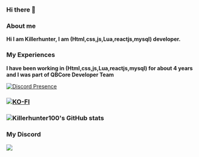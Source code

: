 ### Hi there 👋

<!--
**Killerhunter100/Killerhunter100** is a ✨ _special_ ✨ repository because its `README.md` (this file) appears on your GitHub profile.

Here are some ideas to get you started:-->

### About me

**Hi I am Killerhunter, I am (Html,css,js,Lua,reactjs,mysql) developer.**

### My Experiences

**I have been working in (Html,css,js,Lua,reactjs,mysql) for about 4 years and I was part of QBCore Developer Team**

 
[![Discord Presence](https://lanyard.cnrad.dev/api/667149845739470849)](https://discord.com/users/667149845739470849)
### [![KO-FI](https://cdn.discordapp.com/attachments/831282131572883496/1011683678084145172/68747470733a2f2f6b6f2d66692e636f6d2f696d672f676974687562627574746f6e5f736d2e737667.svg)](https://ko-fi.com/killerhunter100)
### ![Killerhunter100's GitHub stats](https://github-readme-stats.vercel.app/api?username=Killerhunter100&show_icons=true&theme=dark&hide_border=true)

### My Discord

![](https://discordapp.com/api/guilds/980823938282176592/widget.png?style=shield)

